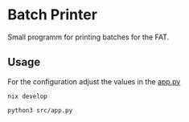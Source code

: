 # Batch Printer

Small programm for printing batches for the FAT. 

## Usage

For the configuration adjust the values in the [app.py](src/app.py)

```
nix develop

python3 src/app.py
```
